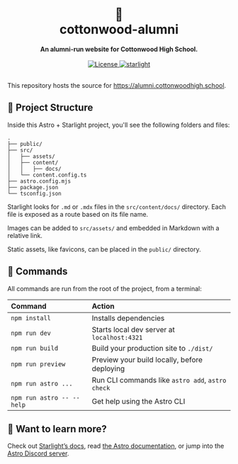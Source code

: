 <h1 align="center">
    🐎<br>
    cottonwood-alumni
</h1>
<div align="center">
    <strong>An alumni-run website for Cottonwood High School.</strong>
</div>
<br>
<div align="center">
  <a href="https://github.com/lukehsiao/cottonwood-alumni/blob/main/LICENSE.md">
    <img src="https://img.shields.io/badge/license-BlueOak--1.0.0-blue?style=flat" alt="License">
  </a>
  <a href="https://starlight.astro.build">
    <img src="https://astro.badg.es/v2/built-with-starlight/tiny.svg" alt="starlight">
  </a>
</div>
<br>


This repository hosts the source for <https://alumni.cottonwoodhigh.school>.

## 🚀 Project Structure

Inside this Astro + Starlight project, you'll see the following folders and files:

```
.
├── public/
├── src/
│   ├── assets/
│   ├── content/
│   │   ├── docs/
│   └── content.config.ts
├── astro.config.mjs
├── package.json
└── tsconfig.json
```

Starlight looks for `.md` or `.mdx` files in the `src/content/docs/` directory. Each file is exposed as a route based on its file name.

Images can be added to `src/assets/` and embedded in Markdown with a relative link.

Static assets, like favicons, can be placed in the `public/` directory.

## 🧞 Commands

All commands are run from the root of the project, from a terminal:

| Command                   | Action                                           |
| :------------------------ | :----------------------------------------------- |
| `npm install`             | Installs dependencies                            |
| `npm run dev`             | Starts local dev server at `localhost:4321`      |
| `npm run build`           | Build your production site to `./dist/`          |
| `npm run preview`         | Preview your build locally, before deploying     |
| `npm run astro ...`       | Run CLI commands like `astro add`, `astro check` |
| `npm run astro -- --help` | Get help using the Astro CLI                     |

## 👀 Want to learn more?

Check out [Starlight’s docs](https://starlight.astro.build/), read [the Astro documentation](https://docs.astro.build), or jump into the [Astro Discord server](https://astro.build/chat).
